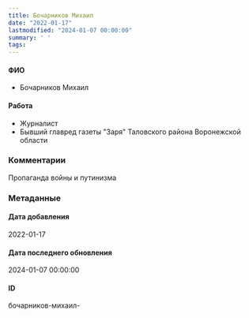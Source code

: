 ```yaml
---
title: Бочарников Михаил
date: "2022-01-17"
lastmodified: "2024-01-07 00:00:00"
summary: ' '
tags: 
---
```

<!--# pp1-->
<!--## Фигурант-->
<!--### Личные данные-->
#### ФИО
- Бочарников Михаил
#### Работа
- Журналист
- Бывший главред газеты "Заря" Таловского района Воронежской области
### Комментарии
Пропаганда войны и путинизма
### Метаданные
#### Дата добавления
2022-01-17
#### Дата последнего обновления
2024-01-07 00:00:00
#### ID
бочарников-михаил-
<!--## END;-->
